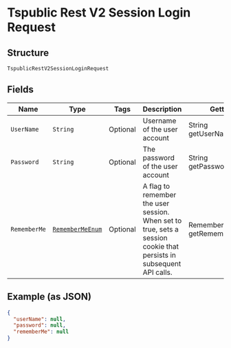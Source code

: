 
# Tspublic Rest V2 Session Login Request

## Structure

`TspublicRestV2SessionLoginRequest`

## Fields

| Name | Type | Tags | Description | Getter | Setter |
|  --- | --- | --- | --- | --- | --- |
| `UserName` | `String` | Optional | Username of the user account | String getUserName() | setUserName(String userName) |
| `Password` | `String` | Optional | The password of the user account | String getPassword() | setPassword(String password) |
| `RememberMe` | [`RememberMeEnum`](../../doc/models/remember-me-enum.md) | Optional | A flag to remember the user session. When set to true, sets a session cookie that persists in subsequent API calls. | RememberMeEnum getRememberMe() | setRememberMe(RememberMeEnum rememberMe) |

## Example (as JSON)

```json
{
  "userName": null,
  "password": null,
  "rememberMe": null
}
```

